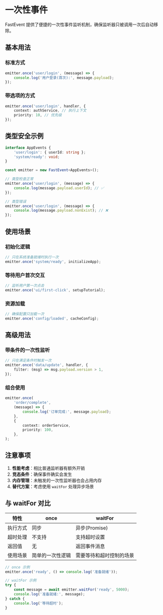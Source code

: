 # 一次性事件

FastEvent 提供了便捷的一次性事件监听机制，确保监听器只被调用一次后自动移除。

## 基本用法

### 标准方式

```typescript
emitter.once('user/login', (message) => {
    console.log('用户登录(首次):', message.payload);
});
```

### 带选项的方式

```typescript
emitter.once('user/login', handler, {
    context: authService, // 执行上下文
    priority: 10, // 优先级
});
```

## 类型安全示例

```typescript
interface AppEvents {
    'user/login': { userId: string };
    'system/ready': void;
}

const emitter = new FastEvent<AppEvents>();

// 类型检查正常
emitter.once('user/login', (message) => {
    console.log(message.payload.userId); // ✅
});

// 类型错误
emitter.once('user/login', (message) => {
    console.log(message.payload.nonExist); // ❌
});
```

## 使用场景

### 初始化逻辑

```typescript
// 只在系统准备就绪时执行一次
emitter.once('system/ready', initializeApp);
```

### 等待用户首次交互

```typescript
// 监听用户第一次点击
emitter.once('ui/first-click', setupTutorial);
```

### 资源加载

```typescript
// 确保配置只加载一次
emitter.once('config/loaded', cacheConfig);
```

## 高级用法

### 带条件的一次性监听

```typescript
// 只在满足条件时触发一次
emitter.once('data/update', handler, {
    filter: (msg) => msg.payload.version > 1,
});
```

### 组合使用

```typescript
emitter.once(
    'order/complete',
    (message) => {
        console.log('订单完成:', message.payload);
    },
    {
        context: orderService,
        priority: 100,
    },
);
```

## 注意事项

1. **性能考虑**：相比普通监听器有额外开销
2. **竞态条件**：确保事件确实会发生
3. **内存管理**：未触发的一次性监听器也会占用内存
4. **替代方案**：考虑使用 `waitFor` 处理异步场景

## 与 waitFor 对比

| 特性     | once             | waitFor                  |
| -------- | ---------------- | ------------------------ |
| 执行方式 | 同步             | 异步(Promise)            |
| 超时处理 | 不支持           | 支持超时设置             |
| 返回值   | 无               | 返回事件消息             |
| 使用场景 | 简单的一次性逻辑 | 需要等待和超时控制的场景 |

```typescript
// once 示例
emitter.once('ready', () => console.log('准备就绪'));

// waitFor 示例
try {
    const message = await emitter.waitFor('ready', 5000);
    console.log('准备就绪:', message);
} catch {
    console.log('等待超时');
}
```
